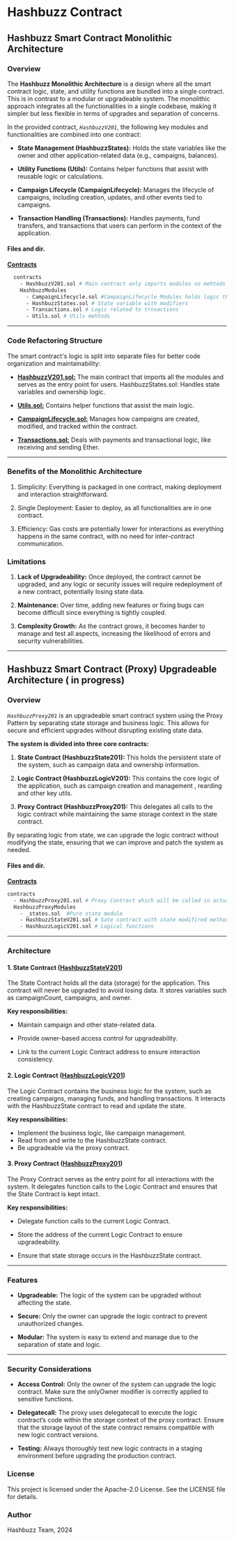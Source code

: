 # Hashbuzz Contract

## Hashbuzz Smart Contract Monolithic Architecture

### Overview

The **Hashbuzz Monolithic Architecture** is a design where all the smart contract logic, state, and utility functions are bundled into a single contract. This is in contrast to a modular or upgradeable system. The monolithic approach integrates all the functionalities in a single codebase, making it simpler but less flexible in terms of upgrades and separation of concerns.

In the provided contract, _`HashbuzzV201`_, the following key modules and functionalities are combined into one contract:

- **State Management (HashbuzzStates):** Holds the state variables like the owner and other application-related data (e.g., campaigns, balances).

- **Utility Functions (Utils):** Contains helper functions that assist with reusable logic or calculations.

- **Campaign Lifecycle (CampaignLifecycle):** Manages the lifecycle of campaigns, including creation, updates, and other events tied to campaigns.

- **Transaction Handling (Transactions):** Handles payments, fund transfers, and transactions that users can perform in the context of the application.

#### Files and dir.

[**Contracts**](contracts/HashbuzzModules/)

```bash
  contracts
    - HashbuzzV201.sol # Main contract only imports modules no mehtods
    HashbuzzModules
      - CampaignLifecycle.sol #CampaignLifecycle Modules holds logic that will be called to derive and propogate cmapign lifecylce.
      - HashbuzzStates.sol # State variable with modifiers
      - Transactions.sol # Logic related to trnsactions
      - Utils.sol # Utils mehtods
```

---

### Code Refactoring Structure

The smart contract's logic is split into separate files for better code organization and maintainability:

- [**HashbuzzV201.sol:**](contracts/HashbuzzV201.sol) The main contract that imports all the modules and serves as the entry point for users.
  HashbuzzStates.sol: Handles state variables and ownership logic.

- [**Utils.sol:**](contracts/HashbuzzModules/Utils.sol) Contains helper functions that assist the main logic.

- [**CampaignLifecycle.sol:**](contracts/HashbuzzModules/CampaignLifecycle.sol) Manages how campaigns are created, modified, and tracked within the contract.

- [**Transactions.sol:**](contracts/HashbuzzModules/Transactions.sol) Deals with payments and transactional logic, like receiving and sending Ether.

---

### Benefits of the Monolithic Architecture

1. Simplicity: Everything is packaged in one contract, making deployment and interaction straightforward.

2. Single Deployment: Easier to deploy, as all functionalities are in one contract.

3. Efficiency: Gas costs are potentially lower for interactions as everything happens in the same contract, with no need for inter-contract communication.

### Limitations

1. **Lack of Upgradeability:** Once deployed, the contract cannot be upgraded, and any logic or security issues will require redeployment of a new contract, potentially losing state data.

2. **Maintenance:** Over time, adding new features or fixing bugs can become difficult since everything is tightly coupled.

3. **Complexity Growth:** As the contract grows, it becomes harder to manage and test all aspects, increasing the likelihood of errors and security vulnerabilities.

---

## Hashbuzz Smart Contract (Proxy) Upgradeable Architecture ( in progress)

### Overview

_`HashbuzzProxy201`_ is an upgradeable smart contract system using the Proxy Pattern by separating state storage and business logic. This allows for secure and efficient upgrades without disrupting existing state data.

**The system is divided into three core contracts:**

1. **State Contract (HashbuzzState201):** This holds the persistent state of the system, such as campaign data and ownership information.

2. **Logic Contract (HashbuzzLogicV201):** This contains the core logic of the application, such as campaign creation and management , rearding and other key utils.

3. **Proxy Contract (HashbuzzProxy201):** This delegates all calls to the logic contract while maintaining the same storage context in the state contract.

By separating logic from state, we can upgrade the logic contract without modifying the state, ensuring that we can improve and patch the system as needed.

#### Files and dir.

[**Contracts**](contracts/HashbuzzProxyModules)

```bash
contracts
  - HashbuzzProxy201.sol # Proxy Contract which will be called in actual
  HashbuzzProxyModules
    - _states.sol  #Pure state module
    - HashbuzzStateV201.sol # Sate contract with state modifired methods
    - HashbuzzLogicV201.sol # Logical functions
```

---

### Architecture

#### 1. State Contract ([HashbuzzStateV201](contracts/HashbuzzProxyModules/HashbuzzStateV201.sol))

The State Contract holds all the data (storage) for the application. This contract will never be upgraded to avoid losing data. It stores variables such as campaignCount, campaigns, and owner.

**Key responsibilities:**

- Maintain campaign and other state-related data.

- Provide owner-based access control for upgradeability.

- Link to the current Logic Contract address to ensure interaction consistency.

#### 2. Logic Contract ([HashbuzzLogicV201](contracts/HashbuzzProxyModules/HashbuzzLogicV201.sol))

The Logic Contract contains the business logic for the system, such as creating campaigns, managing funds, and handling transactions. It interacts with the HashbuzzState contract to read and update the state.

**Key responsibilities:**

- Implement the business logic, like campaign management.
- Read from and write to the HashbuzzState contract.
- Be upgradeable via the proxy contract.

#### 3. Proxy Contract ([HashbuzzProxy201](contracts/HashbuzzProxy201.sol))

The Proxy Contract serves as the entry point for all interactions with the system. It delegates function calls to the Logic Contract and ensures that the State Contract is kept intact.

**Key responsibilities:**

- Delegate function calls to the current Logic Contract.

- Store the address of the current Logic Contract to ensure upgradeability.

- Ensure that state storage occurs in the HashbuzzState contract.

---

### Features

- **Upgradeable:** The logic of the system can be upgraded without affecting the state.

- **Secure:** Only the owner can upgrade the logic contract to prevent unauthorized changes.

- **Modular:** The system is easy to extend and manage due to the separation of state and logic.

---

### Security Considerations

- **Access Control:** Only the owner of the system can upgrade the logic contract. Make sure the onlyOwner modifier is correctly applied to sensitive functions.

- **Delegatecall:** The proxy uses delegatecall to execute the logic contract’s code within the storage context of the proxy contract. Ensure that the storage layout of the state contract remains compatible with new logic contract versions.

- **Testing:** Always thoroughly test new logic contracts in a staging environment before upgrading the production contract.

### License

This project is licensed under the Apache-2.0 License. See the LICENSE file for details.

### Author

Hashbuzz Team, 2024
